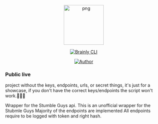 <p align="center">
<img src="https://avatars.githubusercontent.com/u/69166890?s=400&u=e7016cb6ef729cd1f6c672fa55ab305b6f04ed14&v=4" alt="png" width="128" height="128"/>
</p>
<p align="center">
<a href="#"><img title="Brainly CLI" src="https://img.shields.io/badge/Bot thing-green?colorA=%23ff0000&colorB=%23017e40&style=for-the-badge"></a>
</p>
<p align="center">
<a href="https://github.com/xDaswx"><img title="Author" src="https://img.shields.io/badge/Author-xDaswx-red.svg?style=for-the-badge&logo=github"></a>
</p>

### Public live
project without the keys, endpoints, urls, or secret things, it's just for a showcase, if you don't have the correct keys/endpoints the script won't work.📌📌📌

Wrapper for the Stumble Guys api. This is an unofficial wrapper for the Stubmle Guys Majority of the endpoints are implemented All endpoints require to be logged with token and right hash.

